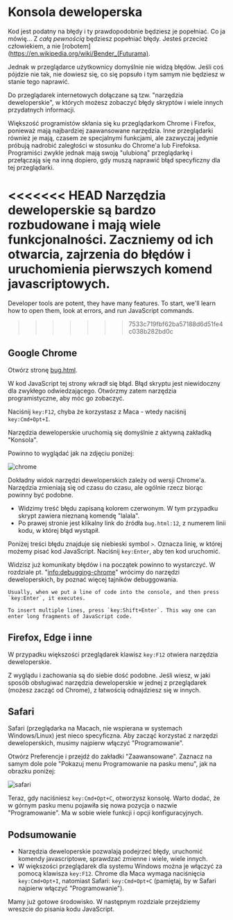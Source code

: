 # Konsola deweloperska

Kod jest podatny na błędy i ty prawdopodobnie będziesz je popełniać. Co ja mówię... Z *całą pewnością* będziesz popełniać błędy. Jesteś przecież człowiekiem, a nie [robotem](https://en.wikipedia.org/wiki/Bender_(Futurama).

Jednak w przeglądarce użytkownicy domyślnie nie widzą błędów. Jeśli coś pójdzie nie tak, nie dowiesz się, co się popsuło i tym samym nie będziesz w stanie tego naprawić.

Do przeglądarek internetowych dołączane są tzw. "narzędzia deweloperskie", w których możesz zobaczyć błędy skryptów i wiele innych przydatnych informacji.

Większość programistów skłania się ku przeglądarkom Chrome i Firefox, ponieważ mają najbardziej zaawansowane narzędzia. Inne przeglądarki również je mają, czasem ze specjalnymi funkcjami, ale zazwyczaj jedynie próbują nadrobić zaległości w stosunku do Chrome'a lub Firefoksa. Programiści zwykle jednak mają swoją "ulubioną" przeglądarkę i przełączają się na inną dopiero, gdy muszą naprawić błąd specyficzny dla tej przeglądarki.

<<<<<<< HEAD
Narzędzia deweloperskie są bardzo rozbudowane i mają wiele funkcjonalności. Zaczniemy od ich otwarcia, zajrzenia do błędów i uruchomienia pierwszych komend javascriptowych.
=======
Developer tools are potent, they have many features. To start, we'll learn how to open them, look at errors, and run JavaScript commands.
>>>>>>> 7533c719fbf62ba57188d6d51fe4c038b282bd0c

## Google Chrome

Otwórz stronę [bug.html](bug.html).

W kod JavaScript tej strony wkradł się błąd. Błąd skryptu jest niewidoczny dla zwykłego odwiedzającego. Otwórzmy zatem narzędzia programistyczne, aby móc go zobaczyć.

Naciśnij `key:F12`, chyba że korzystasz z Maca - wtedy naciśnij `key:Cmd+Opt+I`.

Narzędzia deweloperskie uruchomią się domyślnie z aktywną zakładką "Konsola".

Powinno to wyglądać jak na zdjęciu poniżej:

![chrome](chrome.png)

Dokładny widok narzędzi deweloperskich zależy od wersji Chrome'a. Narzędzia zmieniają się od czasu do czasu, ale ogólnie rzecz biorąc powinny być podobne.

- Widzimy treść błędu zapisaną kolorem czerwonym. W tym przypadku skrypt zawiera nieznaną komendę "lalala".
- Po prawej stronie jest klikalny link do źródła `bug.html:12`, z numerem linii kodu, w której błąd wystąpił.

Poniżej treści błędu znajduje się niebieski symbol `>`. Oznacza linię, w której możemy pisać kod JavaScript. Naciśnij `key:Enter`, aby ten kod uruchomić.

Widzisz już komunikaty błędów i na początek powinno to wystarczyć. W rozdziale pt. "<info:debugging-chrome>" wrócimy do narzędzi deweloperskich, by poznać więcej tajników debuggowania.

```smart header="Multi-line input"
Usually, when we put a line of code into the console, and then press `key:Enter`, it executes.

To insert multiple lines, press `key:Shift+Enter`. This way one can enter long fragments of JavaScript code.
```

## Firefox, Edge i inne

W przypadku większości przeglądarek klawisz `key:F12` otwiera narzędzia deweloperskie.

Z wyglądu i zachowania są do siebie dość podobne. Jeśli wiesz, w jaki sposób obsługiwać narzędzia deweloperskie w jednej z przeglądarek (możesz zacząć od Chrome), z łatwością odnajdziesz się w innych.

## Safari

Safari (przeglądarka na Macach, nie wspierana w systemach Windows/Linux) jest nieco specyficzna. Aby zacząć korzystać z narzędzi deweloperskich, musimy najpierw włączyć "Programowanie".

Otwórz Preferencje i przejdź do zakładki "Zaawansowane". Zaznacz na samym dole pole "Pokazuj menu Programowanie na pasku menu", jak na obrazku poniżej:

![safari](safari.png)

Teraz, gdy naciśniesz `key:Cmd+Opt+C`, otworzysz konsolę. Warto dodać, że w górnym pasku menu pojawiła się nowa pozycja o nazwie "Programowanie". Ma w sobie wiele funkcji i opcji konfiguracyjnych.

## Podsumowanie

- Narzędzia deweloperskie pozwalają podejrzeć błędy, uruchomić komendy javascriptowe, sprawdzać zmienne i wiele, wiele innych.
- W większości przeglądarek dla systemu Windows można je włączyć za pomocą klawisza `key:F12`. Chrome dla Maca wymaga naciśnięcia `key:Cmd+Opt+I`, natomiast Safari: `key:Cmd+Opt+C` (pamiętaj, by w Safari najpierw włączyć "Programowanie").

Mamy już gotowe środowisko. W następnym rozdziale przejdziemy wreszcie do pisania kodu JavaScript. 